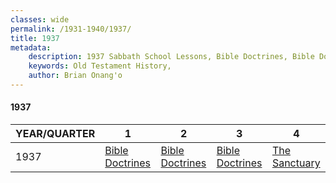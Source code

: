 ```yaml
---
classes: wide
permalink: /1931-1940/1937/
title: 1937
metadata:
    description: 1937 Sabbath School Lessons, Bible Doctrines, Bible Doctrines, Bible Doctrines, The Sanctuary
    keywords: Old Testament History,
    author: Brian Onang'o
---
```


#### 1937

YEAR/QUARTER |   1  | 2| 3| 4
-------------|------------|---|--|---
1937   |  [Bible Doctrines](/1931-1940/1937/quarter1) | [Bible Doctrines](/1931-1940/1937/quarter2) | [Bible Doctrines](/1931-1940/1937/quarter3) | [The Sanctuary](/1931-1940/1937/quarter4) |
 